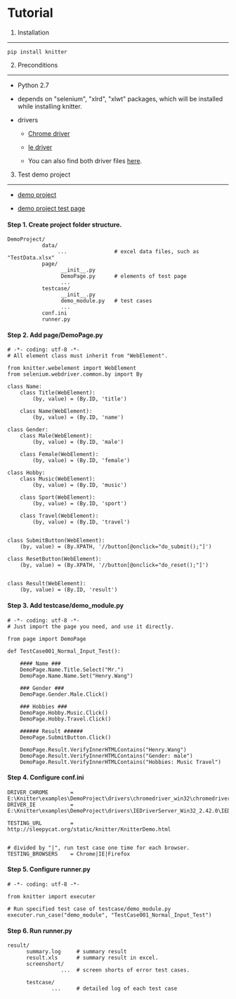 
<style>article {font-family: Courier New;}</style>

Tutorial
=======================================================================

1. Installation
-----------------------------------------------------------------------

    pip install knitter


2. Preconditions
-----------------------------------------------------------------------

+ Python 2.7

+ depends on "selenium", "xlrd", "xlwt" packages, which will be installed while installing knitter.

+ drivers

    - [Chrome driver](http://chromedriver.storage.googleapis.com/index.html)

    - [Ie driver](http://selenium-release.storage.googleapis.com/index.html)

    - You can also find both driver files [here](https://github.com/hww712/Knitter/tree/master/examples/DemoProject/drivers).



3. Test demo project
-----------------------------------------------------------------------

+ [demo project](https://github.com/hww712/Knitter/tree/master/examples/DemoProject)

+ [demo project test page](http://sleepycat.org/static/knitter/KnitterDemo.html)


#### Step 1. Create project folder structure.


    DemoProject/
               data/
                    ...               # excel data files, such as "TestData.xlsx"
               page/
                     __init__.py
                     DemoPage.py      # elements of test page
                     ...
               testcase/
                     __init__.py
                     demo_module.py   # test cases
                     ...
               conf.ini
               runner.py


#### Step 2. Add page/DemoPage.py


    # -*- coding: utf-8 -*-
    # All element class must inherit from "WebElement".

    from knitter.webelement import WebElement
    from selenium.webdriver.common.by import By
    
    class Name:
        class Title(WebElement):
            (by, value) = (By.ID, 'title')
        
        class Name(WebElement):
            (by, value) = (By.ID, 'name')
    
    class Gender:
        class Male(WebElement):
            (by, value) = (By.ID, 'male')
        
        class Female(WebElement):
            (by, value) = (By.ID, 'female')
    
    class Hobby:
        class Music(WebElement):
            (by, value) = (By.ID, 'music')
        
        class Sport(WebElement):
            (by, value) = (By.ID, 'sport')
        
        class Travel(WebElement):
            (by, value) = (By.ID, 'travel')
    
    
    class SubmitButton(WebElement):
        (by, value) = (By.XPATH, '//button[@onclick="do_submit();"]')
    
    class ResetButton(WebElement):
        (by, value) = (By.XPATH, '//button[@onclick="do_reset();"]')
    
    
    class Result(WebElement):
        (by, value) = (By.ID, 'result')




#### Step 3. Add testcase/demo_module.py


    # -*- coding: utf-8 -*-
    # Just import the page you need, and use it directly.

    from page import DemoPage

    def TestCase001_Normal_Input_Test():

        #### Name ###
        DemoPage.Name.Title.Select("Mr.")
        DemoPage.Name.Name.Set("Henry.Wang")

        ### Gender ###
        DemoPage.Gender.Male.Click()

        ### Hobbies ###
        DemoPage.Hobby.Music.Click()
        DemoPage.Hobby.Travel.Click()

        ###### Result ######
        DemoPage.SubmitButton.Click()

        DemoPage.Result.VerifyInnerHTMLContains("Henry.Wang")
        DemoPage.Result.VerifyInnerHTMLContains("Gender: male")
        DemoPage.Result.VerifyInnerHTMLContains("Hobbies: Music Travel")




#### Step 4. Configure conf.ini
    
    DRIVER_CHROME       = E:\Knitter\examples\DemoProject\drivers\chromedriver_win32\chromedriver.exe
    DRIVER_IE           = E:\Knitter\examples\DemoProject\drivers\IEDriverServer_Win32_2.42.0\IEDriverServer.exe
    
    TESTING_URL         = http://sleepycat.org/static/knitter/KnitterDemo.html
    
    
    # divided by "|", run test case one time for each browser.
    TESTING_BROWSERS    = Chrome|IE|Firefox

    



#### Step 5. Configure runner.py

    # -*- coding: utf-8 -*-
    
    from knitter import executer

    # Run specified test case of testcase/demo_module.py
    executer.run_case("demo_module", "TestCase001_Normal_Input_Test") 




#### Step 6. Run runner.py

    result/
          summary.log     # summary result
          result.xls      # summary result in excel.
          screenshort/
                     ...  # screen shorts of error test cases.
        
          testcase/
                  ...     # detailed log of each test case
    




